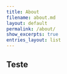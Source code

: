 ```yaml
---
title: About
filename: about.md
layout: default
permalink: /about/
show_excerpts: true
entries_layout: list
--- 
```


## Teste
